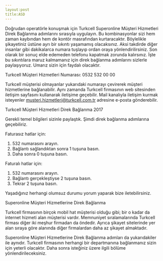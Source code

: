 ```yaml
---
layout:post
title:ASD
---
```

Doğrudan operatörle konuşmak için Turkcell Superonline Müşteri Hizmetleri Direk Bağlanma adımlarını sırasıyla uygulayın. Bu kombinasyonlar sizi hem zaman kaybından hem de kontör masrafından kurtaracaktır. Böylelikle şikayetiniz üstüne ayrı bir sıkıntı yaşamamış olacaksınız. Aksi takdirde diğer insanlar gibi dakikalarca numara tuşlayıp ordan oraya yönlendirilirsiniz. Son olarak bir sonuç elde edemeden telefonu kapatmak zorunda kalırsınız. İşte bu sıkıntılara maruz kalmamanız için direk bağlanma adımlarını sizlerle paylaşıyoruz. Umarız sizin için faydalı olacaktır.

Turkcell Müşteri Hizmetleri Numarası: 0532 532 00 00

Turkcell müşterisi olmayanlar yukarıdaki numarayı çevirerek müşteri hizmetlerine bağlanabilir. Aynı zamanda Turkcell firmasının web sitesinden iletişim sayfasını kullanarak iletişime geçebilir. Mail kanalıyla iletişim kurmak isteyenler musteri.hizmetleri@turkcell.com.tr adresine e-posta gönderebilir.

Turkcell Müşteri Hizmetleri Direk Bağlanma 2017

Gerekli temel bilgileri sizinle paylaştık. Şimdi direk bağlanma adımlarına geçebiliriz.

Faturasız hatlar için:

<ol>
<li>532 numarasını arayın.</li>
<li>Bağlantı sağlandıktan sonra 1 tuşuna basın.</li>
<li>Daha sonra 0 tuşuna basın.</li>
</ol>

Faturalı hatlar için:

<ol>
<li>532 numarasını arayın.</li>
<li>Bağlantı gerçekleştiyse 2 tuşuna basın.</li>
<li>Tekrar 2 tuşuna basın.</li>
</ol>
Yaşadığınız herhangi olumsuz durumu yorum yaparak bize iletebilirsiniz.

Superonline Müşteri Hizmetlerine Direk Bağlanma

Turkcell firmasının birçok mobil hat müşterisi olduğu gibi; bir o kadar da internet hizmeti alan müşterisi vardır. Memnuniyet sıralamalarında Turkcell firması diğer iki meşhur firmadan da öndedir. Ayrıca şikayet sitelerinde yer alan sıraya göre alanında diğer firmalardan daha az şikayet almaktadır.

Superonline Müşteri Hizmetlerine Direk Bağlanma adımları da yukarıdakiler ile aynıdır. Turkcell firmasının herhangi bir departmanına bağlanmanız sizin için yeterli olacaktır. Daha sonra isteğiniz üzere ilgili bölüme yönlendirileceksiniz.
